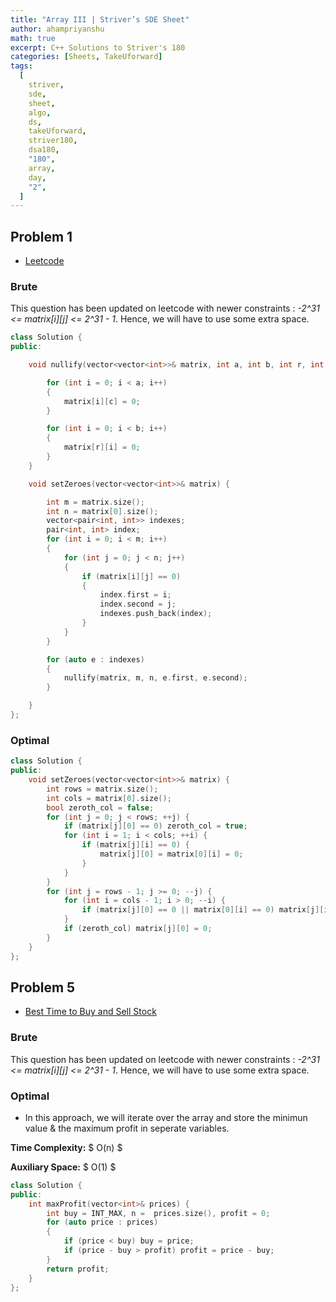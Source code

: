 ```yaml
---
title: "Array III | Striver’s SDE Sheet"
author: ahampriyanshu
math: true
excerpt: C++ Solutions to Striver's 180
categories: [Sheets, TakeUforward]
tags:
  [
    striver,
    sde,
    sheet,
    algo,
    ds,
    takeUforward,
    striver180,
    dsa180,
    "180",
    array,
    day,
    "2",
  ]
---
```


## Problem 1

- [Leetcode](https://leetcode.com/problems/set-matrix-zeroes/)

### Brute

This question has been updated on leetcode with newer constraints : _-2^31 <= matrix[i][j] <= 2^31 - 1_. Hence, we will have to use some extra space.

```cpp
class Solution {
public:

    void nullify(vector<vector<int>>& matrix, int a, int b, int r, int c){

        for (int i = 0; i < a; i++)
        {
            matrix[i][c] = 0;
        }

        for (int i = 0; i < b; i++)
        {
            matrix[r][i] = 0;
        }
    }

    void setZeroes(vector<vector<int>>& matrix) {

        int m = matrix.size();
        int n = matrix[0].size();
        vector<pair<int, int>> indexes;
        pair<int, int> index;
        for (int i = 0; i < m; i++)
        {
            for (int j = 0; j < n; j++)
            {
                if (matrix[i][j] == 0)
                {
                    index.first = i;
                    index.second = j;
                    indexes.push_back(index);
                }
            }
        }

        for (auto e : indexes)
        {
            nullify(matrix, m, n, e.first, e.second);
        }

    }
};
```

### Optimal

```cpp
class Solution {
public:
    void setZeroes(vector<vector<int>>& matrix) {
        int rows = matrix.size();
        int cols = matrix[0].size();
        bool zeroth_col = false;
        for (int j = 0; j < rows; ++j) {
            if (matrix[j][0] == 0) zeroth_col = true;
            for (int i = 1; i < cols; ++i) {
                if (matrix[j][i] == 0) {
                    matrix[j][0] = matrix[0][i] = 0;
                }
            }
        }
        for (int j = rows - 1; j >= 0; --j) {
            for (int i = cols - 1; i > 0; --i) {
                if (matrix[j][0] == 0 || matrix[0][i] == 0) matrix[j][i] = 0;
            }
            if (zeroth_col) matrix[j][0] = 0;
        }
    }
};
```

## Problem 5

- [Best Time to Buy and Sell Stock](https://leetcode.com/problems/best-time-to-buy-and-sell-stock/)

### Brute

This question has been updated on leetcode with newer constraints : _-2^31 <= matrix[i][j] <= 2^31 - 1_. Hence, we will have to use some extra space.

### Optimal

- In this approach, we will iterate over the array and store the minimun value & the maximum profit in seperate variables.

**Time Complexity:** $ O(n) $

**Auxiliary Space:** $ O(1) $

```cpp
class Solution {
public:
    int maxProfit(vector<int>& prices) {
        int buy = INT_MAX, n =  prices.size(), profit = 0;
        for (auto price : prices)
        {
            if (price < buy) buy = price;
            if (price - buy > profit) profit = price - buy;
        }
        return profit;
    }
};
```
